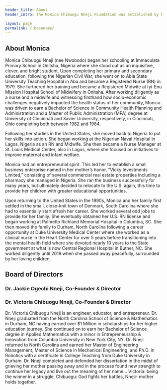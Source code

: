 ```yaml
---
header_title: About
header_intro: The Monica Chibuogu Nneji Foundation was established by Monica’s children to honor their mother. Monica dedicated her life to caring for others, in her long career as a registered nurse, as a champion for academic excellence, and advocate for people with special needs. We hope you will join us in continuing the great work Monica began in the community.

layout: page
permalink: /:basename/
---
```

## About Monica
Monica Chibuogu Nneji (nee Nwobodo) began her schooling at Immaculata Primary School in Onitsha, Nigeria where she stood out as an inquisitive, clever, and bright student. Upon completing her primary and secondary education, following the Nigerian Civil War, she went on to Abia State University Teaching Hospital in Aba and became a Registered Nurse (RN) in 1979. She furthered her training and became a Registered Midwife at Iyi-Enu Mission Hospital School of Midwifery in Onitsha. After working diligently as a nurse and a midwife and witnessing firsthand how socio-economic challenges negatively impacted the health status of her community, Monica was driven to earn a Bachelor of Science in Community Health Planning and Administration and a Master of Public Administration (MPA) degree at University of Cincinnati and Xavier University, respectively, in Cincinnati, Ohio completing both between 1982 and 1984.
 
Following her studies in the United States, she moved back to Nigeria to put her skills into action. She began working at the Nigerian Naval Hospital in Lagos, Nigeria as an RN and Midwife. She then became a Nurse Manager at St. Louis Medical Center, also in Lagos, where she focused on initiatives to improve maternal and infant welfare.

Monica had an entrepreneurial spirit. This led her to establish a small business enterprise named in her mother’s honor, “Vicky Investments Limited,” consisting of several commercial real estate properties including a pharmacy she managed in Nigeria. She ran the business successfully for many years, but ultimately decided to relocate to the U.S. again, this time to provide her children with greater educational opportunities.

Upon returning to the United States in the 1990s, Monica and her family first settled in the small, close-knit town of Denmark, South Carolina where she had to essentially start afresh her career. She worked several odd jobs to provide for her family. She eventually obtained her U.S. RN license and began working at Palmetto Richland Memorial Hospital in Columbia, SC. She then moved the family to Durham, North Carolina following a career opportunity at Duke University Medical Center where she worked as a clinical nurse in the Heart Center for over 5 years before transitioning into the mental health field where she devoted nearly 10 years to the State government at what is now Central Regional Hospital in Butner, NC. She worked diligently until 2019 when she passed away peacefully, surrounded by her loving children.

## Board of Directors

### Dr. Jackie Ogechi Nneji, Co-Founder & Director



### Dr. Victoria Chibuogu Nneji, Co-Founder & Director

Dr. Victoria Chibuogu Nneji is an engineer, educator, and entrepreneur.  Dr. Nneji graduated from the North Carolina School of Science & Mathematics in Durham, NC having earned over $1 Million in scholarships for her higher education journey.  She continued on to earn her Bachelor of Science degree in Applied Mathematics with a minor in Entrepreneurship & Innovation from Columbia University in New York City, NY.  Dr. Nneji returned to North Carolina and earned her Master of Engineering Management, Master of Science in Mechanical Engineering, and Ph.D. in Robotics with a certificate in College Teaching from Duke University in Durham.  Dr. Nneji completed and defended her dissertation in the midst of grieving her mother passing away and in the process found new strength to continue her legacy and live out the meaning of her name... Victoria: being the winner in a struggle, Chibuogu: God fights her battles, Nneji- mother holds together.
